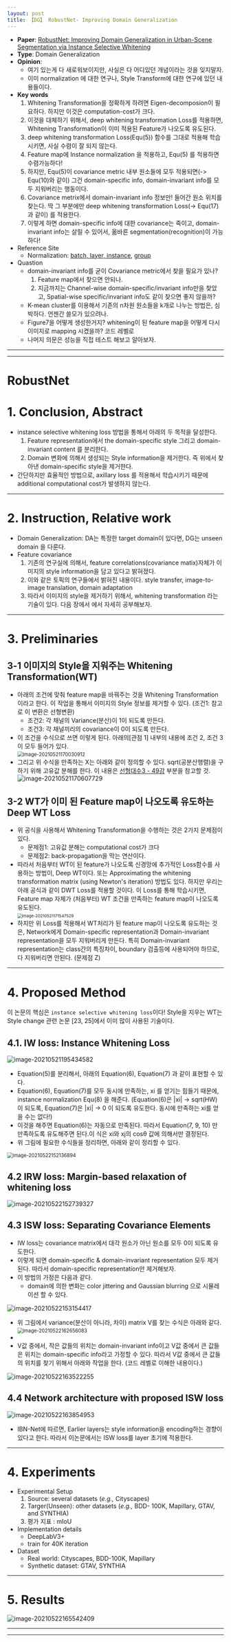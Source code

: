 ```yaml
---
layout: post
title: 【DG】 RobustNet- Improving Domain Generalization
---
```


- **Paper**: [RobustNet: Improving Domain Generalization in Urban-Scene Segmentation via Instance Selective Whitening](https://arxiv.org/abs/2103.15597)
- **Type**: Domain Generalization
- **Opinion**: 
  - 여기 있는게 다 새로워보이지만, 사실은 다 어디있던 개념이라는 것을 잊지말자. 
  - 이미 normalization 에 대한 연구나, Style Transform에 대한 연구에 있던 내용들이다. 
- **Key words**
  1. Whitening Transformation을 정확하게 하려면 Eigen-decomposion이 필요하다. 하지만 이것은 computation-cost가 크다.
  2. 이것을 대체하기 위해서, deep whitening transformation Loss를 적용하면, Whitening Transformation이 이미 적용된 Feature가 나오도록 유도된다.
  3. deep whitening transformation Loss(Equ(5)) 함수를 그대로 적용해 학습시키면, 사실 수렴이 잘 되지 않는다. 
  4. Feature map에 Instance normalization 을 적용하고, Equ(5) 를 적용하면 수렴가능하다!
  5. 하지만, Equ(5)이 covariance metric 내부 원소들에 모두 적용되면(-> Equ(10)와 같이) 그건 domain-specific info, domain-invariant info를 모두 지워버리는 행동이다. 
  6. Covariance metrix에서 domain-invariant info 정보만! 들어간 원소 위치를 찾는다. 딱 그 부분에만 deep whitening transformation Loss(-> Equ(17)과 같이) 를 적용한다.
  7. 이렇게 하면 domain-specific info에 대한 covariance는 죽이고, domain-invariant info는 살릴 수 있어서, 옮바른 segmentation(recognition)이 가능하다!
- Reference Site
  - Normalization: [batch, layer, instance](https://becominghuman.ai/all-about-normalization-6ea79e70894b), [group](https://m.blog.naver.com/chrhdhkd/222014776700)
- Quastion
  - domain-invariant info를 굳이 Covariance metric에서 찾을 필요가 있나? 
    1. Feature map에서 찾으면 안되나. 
    2. 지금까지는 Channel-wise domain-specific/invariant info만을 찾았고, Spatial-wise specific/invariant info도 같이 찾으면 좋지 않을까?
  - K-mean cluster를 이용해서 기존의 n차원 원소들을 k개로 나누는 방법은, 심박하다. 언젠간 쓸모가 있으려나.
  - Figure7을 어떻게 생성한거지? whitening이 된 feature map을 어떻게 다시 이미지로 mapping 시켰을까? 코드 레벨로
  - 나머지 의문은 성능을 직접 테스트 해보고 알아보자. 



---

---

# RobustNet

# 1. Conclusion, Abstract

- instance selective whitening loss 방법을 통해서 아래의 두 목적을 달성한다.	
  1. Feature representation에서 the domain-specific style 그리고 domain- invariant content 를 분리한다. 
  2. Domain 변화에 의해서 생성되는 Style information을 제거한다. 즉 위에서 찾아낸 domain-specific style을 제거한다. 
- 간단하지만 효율적인 방법으로, axillary loss 를 적용해서 학습시키기 때문에 additional computational cost가 발생하지 않는다.


---

# 2. Instruction, Relative work

- Domain Generalization: DA는 특정한 target domain이 있다면, DG는 unseen domain 을 다룬다. 
- Feature covariance
  1. 기존의 연구실에 의해서, feature correlations(covariance matix)자체가 이미지의 style information을 담고 있다고 밝혀졌다.
  2. 이와 같은 토픽의 연구들에서 밝혀진 내용이다. style transfer, image-to-image translation, domain adaptation
  3. 따라서 이미지의 style을 제거하기 위해서, whitening transformation 라는 기술이 있다. 다음 장에서 에서 자세히 공부해보자.


---

# 3. Preliminaries

## 3-1 이미지의 Style을 지워주는 Whitening Transformation(WT)

- 아래의 조건에 맞춰 feature map을 바꿔주는 것을 Whitening Transformation 이라고 한다. 이 작업을 통해서 이미지의 Style 정보를 제거할 수 있다. (조건1: 참고로 이 변환은 선형변환)
  - 조건2: 각 채널의 Variance(분산)이 1이 되도록 만든다.
  - 조건3: 각 채널끼리의 covariance이 0이 되도록 만든다.
- 이 조건을 수식으로 쓰면 이렇게 된다. 아래의[관점 1\] 내부의 내용에 조건 2, 조건 3 이 모두 들어가 있다.   
  <img src="https://github.com/junha1125/Imgaes_For_GitBlog/blob/master/Typora-rcv/image-20210521170030912.png?raw=tru" alt="image-20210521170030912" style="zoom:80%;" />
- 그리고 위 수식을 만족하는 X는 아래와 같이 정의할 수 있다. sqrt(공분산행렬)을 구하기 위해 고유값 분해를 한다. 이 내용은 [선형대수3 - 49강](https://junha1125.github.io/blog/self-study/2021-01-10-linearalgebra3_youtube/) 부분을 참고할 것.    
  ![image-20210521170607729](https://github.com/junha1125/Imgaes_For_GitBlog/blob/master/Typora-rcv/image-20210521170607729.png?raw=tru)



## 3-2 WT가 이미 된 Feature map이 나오도록 유도하는 Deep WT Loss

- 위 공식을 사용해서 Whitening Transformation을 수행하는 것은 2가지 문제점이 있다. 
  - 문제점1: 고유값 분해는 computational cost가 크다
  - 문제점2: back-propagation을 막는 연산이다. 
- 따라서 처음부터 WT이 된 feature가 나오도록 신경망에 추가적인 Loss함수를 사용하는 방법이, Deep WT이다. 또는 Approximating the whitening transformation matrix (using Newton's iteration) 방법도 있다. 하지만 우리는 아래 공식과 같이 DWT Loss를 적용할 것이다. 이 Loss를 통해 학습시키면, Feature map 자체가 (처음부터) WT 조건을 만족하는 feature map이 나오도록 유도된다.     
  <img src="https://github.com/junha1125/Imgaes_For_GitBlog/blob/master/Typora-rcv/image-20210521171547529.png?raw=tru" alt="image-20210521171547529" style="zoom: 67%;" />
- 하지만 위 Loss를 적용해서 WT처리가 된 feature map이 나오도록 유도하는 것은, Network에게 Domain-specific representation과 Domain-invariant representation을 모두 지워버리게 만든다. 특히 Domain-invariant representation는 class간의 특징차이, boundary 검출등에 사용되어야 하므로, 다 지워버리면 안된다. (문제점 Z)



---

# 4. Proposed Method

이 논문의 핵심은 `instance selective whitening loss`이다! Style을 지우는 WT는 Style change 관련 논문 [23, 25]에서 이미 많이 사용된 기술이다.

## 4.1. IW loss: Instance Whitening Loss 

![image-20210521195434582](https://github.com/junha1125/Imgaes_For_GitBlog/blob/master/Typora-rcv/image-20210521195434582.png?raw=tru)

- Equation(5)를 분리해서, 아래의 Equation(6), Equation(7) 과 같이 표현할 수 있다. 
- Equation(6), Equation(7)를 모두 동시에 만족하는, xi 를 얻기는 힘들기 때문에, instance normalization Equ(8) 을 해준다. (Equation(6)은 \|xi\| -> sqrt(HW) 이 되도록, Equation(7)은 \|xi\| -> 0 이 되도록 유도한다. 동시에 만족하는 xi를 얻을 수는 없다!) 
- 이것을 해주면 Equation(6)는 자동으로 만족된다. 따라서 Equation(7, 9, 10) 만 만족하도록 유도해주면 된다.이 식은 xi와 xj의 cosθ 값에 의해서만 결정된다. 
- 위 그림에 필요한 수식들을 정리하면, 아래와 같이 정리할 수 있다. 

<img src="https://github.com/junha1125/Imgaes_For_GitBlog/blob/master/Typora-rcv/image-20210522152136894.png?raw=tru" alt="image-20210522152136894" style="zoom:80%;" />



## 4.2 IRW loss: Margin-based relaxation of whitening loss

![image-20210522152739327](https://github.com/junha1125/Imgaes_For_GitBlog/blob/master/Typora-rcv/image-20210522152739327.png?raw=tru)



## 4.3 ISW loss: Separating Covariance Elements

- IW loss는 covariance matrix에서 대각 원소가 아닌 원소를 모두 0이 되도록 유도한다. 
- 이렇게 되면 domain-specific & domain-invariant representation 모두 제거된다. 따라서 domain-specific representation만 제거해보자. 
- 이 방법의 가정은 다음과 같다. 
  - domain에 의한 변화는 color jittering and Gaussian blurring 으로 시뮬레이션 할 수 있다.

![image-20210522153154417](https://github.com/junha1125/Imgaes_For_GitBlog/blob/master/Typora-rcv/image-20210522153154417.png?raw=tru)

- 위 그림에서 variance(분산이 아니라, 차이) matrix V를 찾는 수식은 아래와 같다.   
  <img src="https://github.com/junha1125/Imgaes_For_GitBlog/blob/master/Typora-rcv/image-20210522162656083.png?raw=tru" alt="image-20210522162656083" style="zoom:80%;" />
- 
- V값 중에서, 작은 값들의 위치는 domain-invariant info이고 V값 중에서 큰 값들은 위치는 domain-specific info라고 가정할 수 있다. 따라서 V값 중에서 큰 값들의 위치를 찾기 위해서 아래와 작업을 한다. (코드 레벨로 이해한 내용이다.)

![image-20210522163522255](https://github.com/junha1125/Imgaes_For_GitBlog/blob/master/Typora-rcv/image-20210522163522255.png?raw=tru)



## 4.4 Network architecture with proposed ISW loss

![image-20210522163854953](https://github.com/junha1125/Imgaes_For_GitBlog/blob/master/Typora-rcv/image-20210522163854953.png?raw=tru)

- IBN-Net에 따르면, Earlier layers는 style information을 encoding하는 경향이 있다고 한다. 따라서 이논문에서는 ISW loss를 layer 초기에 적용한다.

---

# 4. Experiments

- Experimental Setup
  1. Source: several datasets (*e.g.,* Cityscapes)
  2. Targer(Unseen): other datasets (*e.g.,* BDD- 100K, Mapillary, GTAV, and SYNTHIA)
  3. 평가 지표 : mIoU
- Implementation details
  - DeepLabV3+
  - train for 40K iteration
- Dataset
  - Real world: Cityscapes, BDD-100K, Mapillary
  - Synthetic dataset: GTAV, SYNTHIA



---

# 5. Results

![image-20210522165542409](https://github.com/junha1125/Imgaes_For_GitBlog/blob/master/Typora-rcv/image-20210522165542409.png?raw=tru)



---

---



